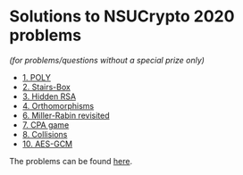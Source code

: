 # Solutions to NSUCrypto 2020 problems

_(for problems/questions without a special prize only)_

-   [1.  POLY](POLY.ipynb)
-   [2.  Stairs-Box](Stairs-Box.ipynb)
-   [3.  Hidden RSA](Hidden%20RSA.ipynb)
-   [4.  Orthomorphisms](Orthomorphisms.ipynb)
-   [6.  Miller-Rabin revisited](Miller-Rabin%20revisited.ipynb)
-   [7.  CPA game](CPA%20game.ipynb)
-   [8.  Collisions](Collisions.ipynb)
-   [10. AES-GCM](AES-GCM.ipynb)

The problems can be found [here](20-problems-second-round-hgaso.pdf).
